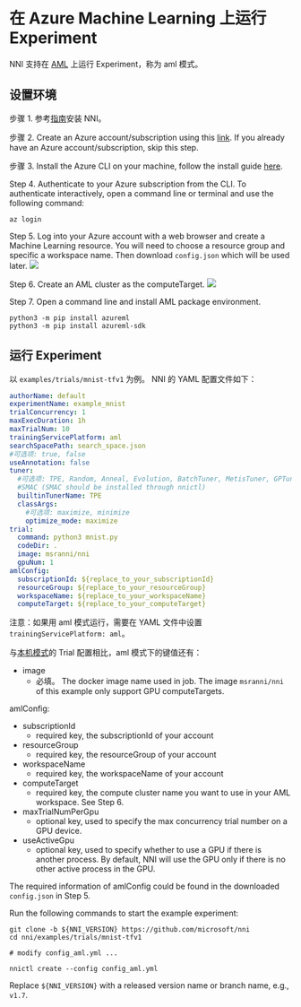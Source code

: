 **在 Azure Machine Learning 上运行 Experiment**
===
NNI 支持在 [AML](https://azure.microsoft.com/zh-cn/services/machine-learning/) 上运行 Experiment，称为 aml 模式。

## 设置环境
步骤 1. 参考[指南](../Tutorial/QuickStart.md)安装 NNI。

步骤 2. Create an Azure account/subscription using this [link](https://azure.microsoft.com/en-us/free/services/machine-learning/). If you already have an Azure account/subscription, skip this step.

步骤 3. Install the Azure CLI on your machine, follow the install guide [here](https://docs.microsoft.com/en-us/cli/azure/install-azure-cli?view=azure-cli-latest).

Step 4. Authenticate to your Azure subscription from the CLI. To authenticate interactively, open a command line or terminal and use the following command:
```
az login
```

Step 5. Log into your Azure account with a web browser and create a Machine Learning resource. You will need to choose a resource group and specific a workspace name. Then download `config.json` which will be used later. ![](../../img/aml_workspace.png)

Step 6. Create an AML cluster as the computeTarget. ![](../../img/aml_cluster.png)

Step 7. Open a command line and install AML package environment.
```
python3 -m pip install azureml
python3 -m pip install azureml-sdk
```

## 运行 Experiment
以 `examples/trials/mnist-tfv1` 为例。 NNI 的 YAML 配置文件如下：

```yaml
authorName: default
experimentName: example_mnist
trialConcurrency: 1
maxExecDuration: 1h
maxTrialNum: 10
trainingServicePlatform: aml
searchSpacePath: search_space.json
#可选项: true, false
useAnnotation: false
tuner:
  #可选项: TPE, Random, Anneal, Evolution, BatchTuner, MetisTuner, GPTuner
  #SMAC (SMAC should be installed through nnictl)
  builtinTunerName: TPE
  classArgs:
    #可选项: maximize, minimize
    optimize_mode: maximize
trial:
  command: python3 mnist.py
  codeDir: .
  image: msranni/nni
  gpuNum: 1
amlConfig:
  subscriptionId: ${replace_to_your_subscriptionId}
  resourceGroup: ${replace_to_your_resourceGroup}
  workspaceName: ${replace_to_your_workspaceName}
  computeTarget: ${replace_to_your_computeTarget}
```

注意：如果用 aml 模式运行，需要在 YAML 文件中设置 `trainingServicePlatform: aml`。

与[本机模式](LocalMode.md)的 Trial 配置相比，aml 模式下的键值还有：
* image
    * 必填。 The docker image name used in job. The image `msranni/nni` of this example only support GPU computeTargets.

amlConfig:
* subscriptionId
    * required key, the subscriptionId of your account
* resourceGroup
    * required key, the resourceGroup of your account
* workspaceName
    * required key, the workspaceName of your account
* computeTarget
    * required key, the compute cluster name you want to use in your AML workspace. See Step 6.
* maxTrialNumPerGpu
    * optional key, used to specify the max concurrency trial number on a GPU device.
* useActiveGpu
    * optional key, used to specify whether to use a GPU if there is another process. By default, NNI will use the GPU only if there is no other active process in the GPU.

The required information of amlConfig could be found in the downloaded `config.json` in Step 5.

Run the following commands to start the example experiment:
```
git clone -b ${NNI_VERSION} https://github.com/microsoft/nni
cd nni/examples/trials/mnist-tfv1

# modify config_aml.yml ...

nnictl create --config config_aml.yml
```
Replace `${NNI_VERSION}` with a released version name or branch name, e.g., `v1.7`.
